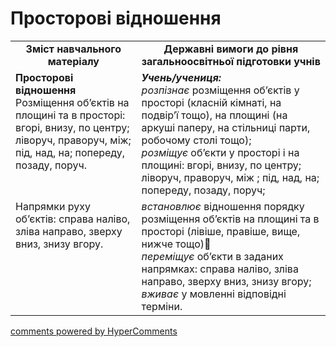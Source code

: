 <div id="hypercomments_widget" class="js-hypercomments-widget invisible"></div>

# Просторові відношення
<table>
  <tr>
    <td width="40%" align="center"><b>Зміст навчального матеріалу<b></td>
    <td width="60%" align="center"><b>Державні вимоги до рівня загальноосвітньої підготовки учнів</b></td>
  </tr>
  <tr>
     <td width="40%" style="vertical-align:top !important;"><b>Просторові відношення</b><br>
Розміщення об’єктів на площині та в просторі: вгорі, внизу, по центру; ліворуч, праворуч, між; під, над, на; попереду, позаду, поруч. </td>
       <td width="60%" style:="vertical-align:top !important"><i><b>Учень/учениця:</b></i><br>
<i>розпізнає</i>  розміщення об’єктів у просторі (класній кімнаті, на подвір’ї тощо),  на площині (на аркуші паперу, на стільниці парти, робочому столі тощо);<br>
<i>розміщує</i> об’єкти у просторі і на площині: вгорі, внизу, по центру; ліворуч, праворуч, між ; під, над, на; попереду, позаду, поруч;</td>
  </tr>
  <tr>
    <td width="40%" style="vertical-align:top !important;">Напрямки  руху об’єктів: справа наліво, зліва направо, зверху вниз, знизу вгору.<br></td>
    <td width="60%" style="vertical-align:top !important;">
<i>встановлює</i> відношення порядку розміщення об’єктів  на площині та в просторі (лівіше, правіше, вище, нижче тощо)<br>
<i>переміщує</i>  об’єкти в заданих напрямках:    справа наліво, зліва направо, зверху вниз, знизу вгору;<br>
<i>вживає</i> у мовленні відповідні терміни.<br></td>
  </tr>
</table>

<div class="js-hypercomments-container">
    <a href="http://hypercomments.com" class="hc-link" title="comments widget">comments powered by HyperComments</a>
</div>